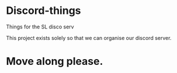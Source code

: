 # Discord-things
Things for the SL disco serv

This project exists solely so that we can organise our discord server.

# Move along please.
